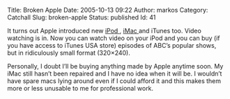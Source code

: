 Title: Broken Apple
Date: 2005-10-13 09:22
Author: markos
Category: Catchall
Slug: broken-apple
Status: published
Id: 41

<div>
 <p>
  It turns out Apple introduced new
  <a href="http://www.apple.com/ipod/ipod.html" title="Link to Apple iPod page">
   iPod
  </a>
  ,
  <a href="http://www.apple.com/imac/" title="Link to Apple iMac page">
   iMac
  </a>
  and iTunes too. Video watching is in. Now you can watch video on your iPod and you can buy (if you have access to iTunes USA store) episodes of ABC’s popular shows, but in ridiculously small format (320×240).
 </p>
 <p>
  Personally, I doubt I’ll be buying anything made by Apple anytime soon. My iMac still hasn’t been repaired and I have no idea when it will be. I wouldn’t have spare macs lying around even if I could afford it and this makes them more or less unusable to me for professional work.
 </p>
</div>
